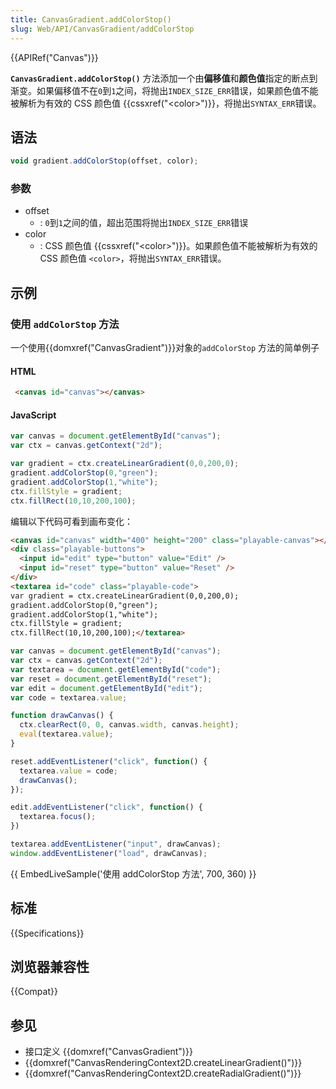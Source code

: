 ```yaml
---
title: CanvasGradient.addColorStop()
slug: Web/API/CanvasGradient/addColorStop
---
```


{{APIRef("Canvas")}}

**`CanvasGradient.addColorStop()`** 方法添加一个由**偏移值**和**颜色值**指定的断点到渐变。如果偏移值不在`0`到`1`之间，将抛出`INDEX_SIZE_ERR`错误，如果颜色值不能被解析为有效的 CSS 颜色值 {{cssxref("&lt;color&gt;")}}，将抛出`SYNTAX_ERR`错误。

## 语法

```js
void gradient.addColorStop(offset, color);
```

### 参数

- offset
  - : `0`到`1`之间的值，超出范围将抛出`INDEX_SIZE_ERR`错误
- color
  - : CSS 颜色值 {{cssxref("&lt;color&gt;")}}。如果颜色值不能被解析为有效的 CSS 颜色值 `<color>`，将抛出`SYNTAX_ERR`错误。

## 示例

### 使用 `addColorStop` 方法

一个使用{{domxref("CanvasGradient")}}对象的`addColorStop` 方法的简单例子

#### HTML

```html
 <canvas id="canvas"></canvas>
```

#### JavaScript

```js
var canvas = document.getElementById("canvas");
var ctx = canvas.getContext("2d");

var gradient = ctx.createLinearGradient(0,0,200,0);
gradient.addColorStop(0,"green");
gradient.addColorStop(1,"white");
ctx.fillStyle = gradient;
ctx.fillRect(10,10,200,100);
```

编辑以下代码可看到画布变化：

```html hidden
<canvas id="canvas" width="400" height="200" class="playable-canvas"></canvas>
<div class="playable-buttons">
  <input id="edit" type="button" value="Edit" />
  <input id="reset" type="button" value="Reset" />
</div>
<textarea id="code" class="playable-code">
var gradient = ctx.createLinearGradient(0,0,200,0);
gradient.addColorStop(0,"green");
gradient.addColorStop(1,"white");
ctx.fillStyle = gradient;
ctx.fillRect(10,10,200,100);</textarea>
```

```js hidden
var canvas = document.getElementById("canvas");
var ctx = canvas.getContext("2d");
var textarea = document.getElementById("code");
var reset = document.getElementById("reset");
var edit = document.getElementById("edit");
var code = textarea.value;

function drawCanvas() {
  ctx.clearRect(0, 0, canvas.width, canvas.height);
  eval(textarea.value);
}

reset.addEventListener("click", function() {
  textarea.value = code;
  drawCanvas();
});

edit.addEventListener("click", function() {
  textarea.focus();
})

textarea.addEventListener("input", drawCanvas);
window.addEventListener("load", drawCanvas);
```

{{ EmbedLiveSample('使用 addColorStop 方法', 700, 360) }}

## 标准

{{Specifications}}

## 浏览器兼容性

{{Compat}}

## 参见

- 接口定义 {{domxref("CanvasGradient")}}
- {{domxref("CanvasRenderingContext2D.createLinearGradient()")}}
- {{domxref("CanvasRenderingContext2D.createRadialGradient()")}}
